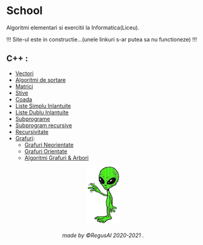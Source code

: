# School

Algoritmi elementari si exercitii la Informatica(Liceu).
<br>

!!! Site-ul este in constructie...(unele linkuri s-ar putea sa nu functioneze) !!!


##  C++ :

  - [Vectori](null)
  - [Algoritmi de sortare](null)
  - [Matrici](null)
  - [Stive](null)
  - [Coada](null)
  - [Liste Simplu Inlantuite](null)
  - [Liste Dublu Inlantuite](null)
  - [Subprograme](null)
  - [Subprogram  recursive](null)
  - [Recursivitate](null)
  - [Grafuri](https://github.com/RegusAl/School/tree/main/Grafuri): 
      * [Grafuri Neorientate](https://github.com/RegusAl/School/tree/main/Grafuri/Grafuri%20neorientate)
      * [Grafuri Orientate](https://github.com/RegusAl/School/tree/main/Grafuri/Grafuri%20orientate)
      * [Algoritmi Grafuri & Arbori](https://github.com/RegusAl/School/tree/main/Grafuri/Algoritmi%20Grafuri%20%26%20Arbori)
    

<p align="center">
<img src="https://raw.githubusercontent.com/RegusAl/School/main/Website/alien.gif" height="150px">
</p>
<h6 align="center"> made by  ©RegusAl 2020-2021 .</h6>

